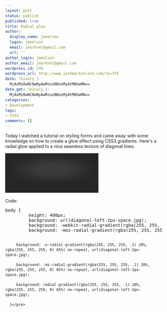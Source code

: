 ```yaml
---
layout: post
status: publish
published: true
title: Radial glow
author:
  display_name: jmnelson
  login: jmnelson
  email: jmarknel@gmail.com
  url: ''
author_login: jmnelson
author_email: jmarknel@gmail.com
wordpress_id: 376
wordpress_url: http://www.joshmarknelson.com/?p=376
date: !binary |-
  MjAxMi0wNC0wNyAwMzozNDoxMyAtMDUwMA==
date_gmt: !binary |-
  MjAxMi0wNC0wNyAwMzozNDoxMyAtMDUwMA==
categories:
- Development
tags:
- CSS3
comments: []
---
```

<p>Today I watched a tutorial on styling forms and came away with some knowledge on how to create a glow effect using CSS3 gradients. Here's a radial glow applied to a nice seamless texture of diagonal lines.</p>
<p><a href="/assets/uploads/2012/04/Radial-Glow-Practice1.png"><img class="alignnone size-medium wp-image-391" title="Radial Glow Practice" src="/assets/uploads/2012/04/Radial-Glow-Practice1-300x127.png" alt="Radial glow effect using CSS." width="300" height="127" /></a></p>
<p>Code:</p>
<pre>body {
         height: 400px;
         background: url(diagonal-left-2px-space.jpg);
         background: -webkit-radial-gradient(rgba(255, 255, 255, .1) 20%, rgba(255, 255, 255, 0) 65%) no-repeat, url(diagonal-left-2px-space.jpg);
         background: -moz-radial-gradient(rgba(255, 255, 255, .1) 20%, rgba(255, 255, 255, 0) 65%) no-repeat, url(diagonal-left-2px-space.jpg);

         background: -o-radial-gradient(rgba(255, 255, 255, .1) 20%, rgba(255, 255, 255, 0) 65%) no-repeat, url(diagonal-left-2px-space.jpg);

         background: -ms-radial-gradient(rgba(255, 255, 255, .1) 20%, rgba(255, 255, 255, 0) 65%) no-repeat, url(diagonal-left-2px-space.jpg);

         background: radial-gradient(rgba(255, 255, 255, .1) 20%, rgba(255, 255, 255, 0) 65%) no-repeat, url(diagonal-left-2px-space.jpg);

      }</pre>
